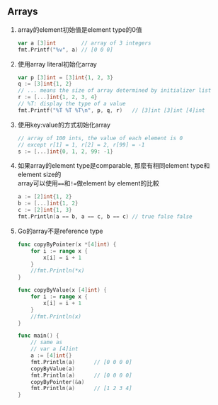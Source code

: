 ## Arrays
1. array的element初始值是element type的0值
    ```go
    var a [3]int        // array of 3 integers
	fmt.Printf("%v", a) // [0 0 0]
    ```
2. 使用array literal初始化array
    ```go
    var p [3]int = [3]int{1, 2, 3}
    q := [3]int{1, 2}
    // ... means the size of array determined by initializer list
    r := [...]int{1, 2, 3, 4}
    // %T: display the type of a value
    fmt.Printf("%T %T %T\n", p, q, r)   // [3]int [3]int [4]int
    ```
3. 使用key:value的方式初始化array
    ```go
    // array of 100 ints, the value of each element is 0
    // except r[1] = 1, r[2] = 2, r[99] = -1
    s := [...]int{0, 1, 2, 99: -1}
    ```
4. 如果array的element type是comparable, 那麼有相同element type和element size的\
   array可以使用`==`和`!=`做element by element的比較
    ```go
	a := [2]int{1, 2}
	b := [...]int{1, 2}
	c := [2]int{1, 3}
	fmt.Println(a == b, a == c, b == c) // true false false
    ```
5. Go的array不是reference type
    ```go
    func copyByPointer(x *[4]int) {
        for i := range x {
            x[i] = i + 1
        }
        //fmt.Println(*x)
    }

    func copyByValue(x [4]int) {
        for i := range x {
            x[i] = i + 1
        }
        //fmt.Println(x)
    }

    func main() {
        // same as
        // var a [4]int
        a := [4]int{}
        fmt.Println(a)      // [0 0 0 0]
        copyByValue(a)
        fmt.Println(a)      // [0 0 0 0]
        copyByPointer(&a)
        fmt.Println(a)      // [1 2 3 4]
    }
    ```
